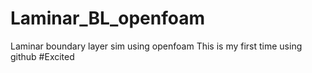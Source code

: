 # Laminar_BL_openfoam
Laminar boundary layer sim using openfoam
This is my first time using github
#Excited
